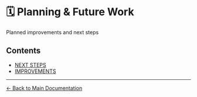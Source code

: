 # 🗓️ Planning & Future Work

Planned improvements and next steps

## Contents

- [NEXT STEPS](./NEXT_STEPS.md)
- [IMPROVEMENTS](./IMPROVEMENTS.md)

---

[← Back to Main Documentation](../../README.md)
